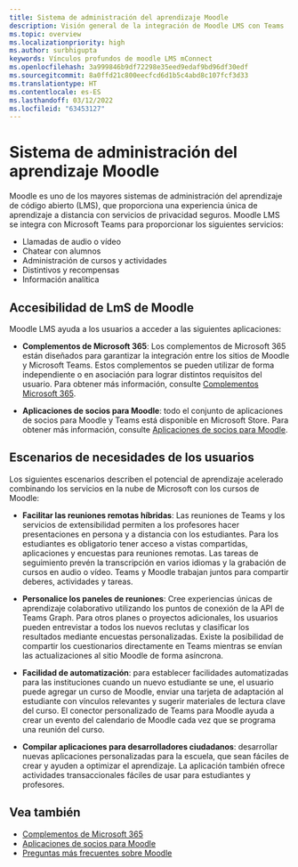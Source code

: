 ```yaml
---
title: Sistema de administración del aprendizaje Moodle
description: Visión general de la integración de Moodle LMS con Teams
ms.topic: overview
ms.localizationpriority: high
ms.author: surbhigupta
keywords: Vínculos profundos de moodle LMS mConnect
ms.openlocfilehash: 3a999846b9df72298e35eed9edaf9bd96df30edf
ms.sourcegitcommit: 8a0ffd21c800eecfcd6d1b5c4abd8c107fcf3d33
ms.translationtype: HT
ms.contentlocale: es-ES
ms.lasthandoff: 03/12/2022
ms.locfileid: "63453127"
---
```

# <a name="moodle-learning-management-system"></a>Sistema de administración del aprendizaje Moodle

 Moodle es uno de los mayores sistemas de administración del aprendizaje de código abierto (LMS), que proporciona una experiencia única de aprendizaje a distancia con servicios de privacidad seguros. Moodle LMS se integra con Microsoft Teams para proporcionar los siguientes servicios:

* Llamadas de audio o vídeo
* Chatear con alumnos
* Administración de cursos y actividades
* Distintivos y recompensas
* Información analítica

<!-- [Moodle](https://moodle.com/about/) is the world’s largest open-source learning management system (LMS). With greater than 30 years of experience in remote learning, it has attracted around 300 million users worldwide with its rich set of hosted and cloud-based services. Combining Moodle LMS and Teams provides an enhanced learning experience with modern superpowers. 
This content is modified as per the requirement.-->

 <!--The following image demonstrates Moodle LMS:
  Query on this image about what is meant by section

:::image type="content" source="../assets/images/MoodleInstructions/flow-chart.png" alt-text="Flow chart" border="true":::-->

## <a name="moodle-lms-accessibility"></a>Accesibilidad de LmS de Moodle

Moodle LMS ayuda a los usuarios a acceder a las siguientes aplicaciones:

* **Complementos de Microsoft 365**: Los complementos de Microsoft 365 están diseñados para garantizar la integración entre los sitios de Moodle y Microsoft Teams. Estos complementos se pueden utilizar de forma independiente o en asociación para lograr distintos requisitos del usuario. Para obtener más información, consulte [Complementos Microsoft 365](m365-plugins/m365-plugins-overview.md).

* **Aplicaciones de socios para Moodle**: todo el conjunto de aplicaciones de socios para Moodle y Teams está disponible en Microsoft Store. Para obtener más información, consulte [Aplicaciones de socios para Moodle](partner-apps-for-moodle.md).

## <a name="user-requirement-scenarios"></a>Escenarios de necesidades de los usuarios

Los siguientes escenarios describen el potencial de aprendizaje acelerado combinando los servicios en la nube de Microsoft con los cursos de Moodle:

* **Facilitar las reuniones remotas híbridas**: Las reuniones de Teams y los servicios de extensibilidad permiten a los profesores hacer presentaciones en persona y a distancia con los estudiantes. Para los estudiantes es obligatorio tener acceso a vistas compartidas, aplicaciones y encuestas para reuniones remotas. Las tareas de seguimiento prevén la transcripción en varios idiomas y la grabación de cursos en audio o vídeo. Teams y Moodle trabajan juntos para compartir deberes, actividades y tareas.

* **Personalice los paneles de reuniones**: Cree experiencias únicas de aprendizaje colaborativo utilizando los puntos de conexión de la API de Teams Graph. Para otros planes o proyectos adicionales, los usuarios pueden entrevistar a todos los nuevos reclutas y clasificar los resultados mediante encuestas personalizadas. Existe la posibilidad de compartir los cuestionarios directamente en Teams mientras se envían las actualizaciones al sitio Moodle de forma asíncrona.

* **Facilidad de automatización**: para establecer facilidades automatizadas para las instituciones cuando un nuevo estudiante se une, el usuario puede agregar un curso de Moodle, enviar una tarjeta de adaptación al estudiante con vínculos relevantes y sugerir materiales de lectura clave del curso. El conector personalizado de Teams para Moodle ayuda a crear un evento del calendario de Moodle cada vez que se programa una reunión del curso.

* **Compilar aplicaciones para desarrolladores ciudadanos**: desarrollar nuevas aplicaciones personalizadas para la escuela, que sean fáciles de crear y ayuden a optimizar el aprendizaje. La aplicación también ofrece actividades transaccionales fáciles de usar para estudiantes y profesores.

<!-- For more information, see [Microsoft education](https://www.microsoft.com/education).-->
## <a name="see-also"></a>Vea también

* [Complementos de Microsoft 365](m365-plugins/m365-plugins-overview.md)
* [Aplicaciones de socios para Moodle](partner-apps-for-moodle.md)
* [Preguntas más frecuentes sobre Moodle](faqs.md)
